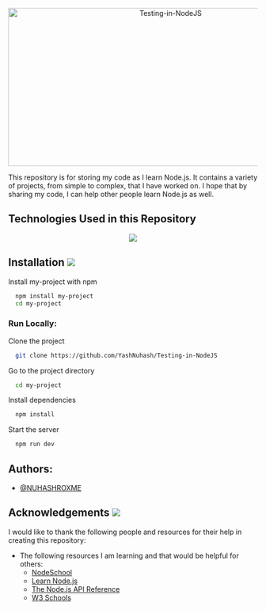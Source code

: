 <p align = "center">
<img src="https://socialify.git.ci/YashNuhash/Testing-in-NodeJS/image?description=1&descriptionEditable=Node.js%20is%20an%20open-source%2C%20server-side%20runtime%20environment&forks=1&issues=1&language=1&name=1&owner=1&pulls=1&stargazers=1&theme=Light" alt="Testing-in-NodeJS" width="640" height="320" />
</p>

This repository is for storing my code as I learn Node.js. It contains a variety of projects, from simple to complex, that I have worked on. I hope that by sharing my code, I can help other people learn Node.js as well.


## Technologies Used in this Repository
<p align="center">
  <a href="https://skillicons.dev">
    <img src="https://skillicons.dev/icons?i=git,js,html,css,githubactions,nodejs" />
  </a>
</p>

    
## Installation ![](https://i.imgur.com/waxVImv.png)

Install my-project with npm

```bash
  npm install my-project
  cd my-project
```
    
### Run Locally:

Clone the project

```bash
  git clone https://github.com/YashNuhash/Testing-in-NodeJS
```

Go to the project directory

```bash
  cd my-project
```

Install dependencies

```bash
  npm install
```

Start the server

```bash
  npm run dev
```



## Authors:

- [@NUHASHROXME](https://github.com/YashNuhash)



 ## Acknowledgements ![](https://i.imgur.com/waxVImv.png)

I would like to thank the following people and resources for their help in creating this repository:

* The following resources I am learning and that would be helpful for others:
    * [NodeSchool](https://nodeschool.io/)
    * [Learn Node.js](https://www.learnnode.com/)
    * [The Node.js API Reference](https://nodejs.org/api/)
    * [W3 Schools](https://www.w3schools.com/nodejs/default.asp)


